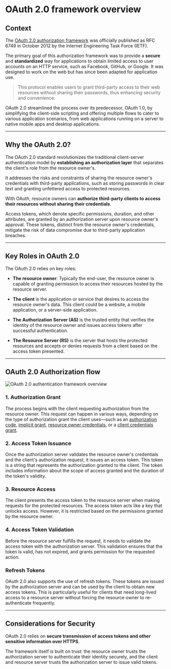 # OAuth 2.0 framework overview

## Context

The [OAuth 2.0 authorization framework](https://datatracker.ietf.org/doc/html/rfc6749) was officially published as RFC 6749 in October 2012 by the Internet Engineering Task Force (IETF).

The primary goal of this authorization framework was to provide a **secure** and **standardized** way for applications to obtain limited access to user accounts on an HTTP service, such as Facebook, GitHub, or Google. It was designed to work on the web but has since been adapted for application use.

> This protocol enables users to grant third-party access to their web resources without sharing their passwords, thus enhancing security and convenience.

OAuth 2.0 streamlined the process over its predecessor, OAuth 1.0, by simplifying the client-side scripting and offering multiple flows to cater to various application scenarios, from web applications running on a server to native mobile apps and desktop applications.

---

## Why the OAuth 2.0?

The OAuth 2.0 standard revolutionizes the traditional client-server authentication model by **establishing an authorization layer** that separates the client's role from the resource owner's.

It addresses the risks and constraints of sharing the resource owner's credentials with third-party applications, such as storing passwords in clear text and granting unfettered access to protected resources.

With OAuth, resource owners can **authorize third-party clients to access their resources without sharing their credentials**.

Access tokens, which denote specific permissions, duration, and other attributes, are granted by an authorization server upon resource owner's approval. These tokens, distinct from the resource owner's credentials, mitigate the risk of data compromise due to third-party application breaches.

---

## Key Roles in OAuth 2.0

The OAuth 2.0 relies on key roles:

- **The resource owner**: Typically the end-user, the resource owner is capable of granting permission to access their resources hosted by the resource server.

- **The client** is the application or service that desires to access the resource owner's data. This client could be a website, a mobile application, or a server-side application.

- **The Authorization Server (AS)** is the trusted entity that verifies the identity of the resource owner and issues access tokens after successful authentication.

- **The Resource Server (RS)** is the server that hosts the protected resources and accepts or denies requests from a client based on the access token presented.

---

## OAuth 2.0 Authorization flow

<div class="centered"><img src="/assets/images/authz-global.png" alt="OAuth 2.0 authentication framework overview" /></div>

### 1. Authorization Grant

The process begins with the client requesting authorization from the resource owner.
This request can happen in various ways, depending on the type of authorization grant the client uses—such as an [authorization code](/code-grant.md), [implicit grant](/implicit-grant.md), [resource owner credentials](/ropc.md), or a [client credentials grant](/client-credentials.md).

### 2. Access Token Issuance

Once the authorization server validates the resource owner's credentials and the client's authorization request, it issues an access token. This token is a string that represents the authorization granted to the client. The token includes information about the scope of access granted and the duration of the token's validity.

### 3. Resource Access

The client presents the access token to the resource server when making requests for the protected resources. The access token acts like a key that unlocks access. However, it is restricted based on the permissions granted by the resource owner.

### 4. Access Token Validation

Before the resource server fulfills the request, it needs to validate the access token with the authorization server. This validation ensures that the token is valid, has not expired, and grants permission for the requested action.

### Refresh Tokens

OAuth 2.0 also supports the use of refresh tokens. These tokens are issued by the authorization server and can be used by the client to obtain new access tokens. This is particularly useful for clients that need long-lived access to a resource server without forcing the resource owner to re-authenticate frequently.

---

## Considerations for Security

OAuth 2.0 relies on **secure transmission of access tokens and other sensitive information over HTTPS**.

The framework itself is built on trust: the resource owner trusts the authorization server to authenticate their identity securely, and the client and resource server trusts the authorization server to issue valid tokens.
